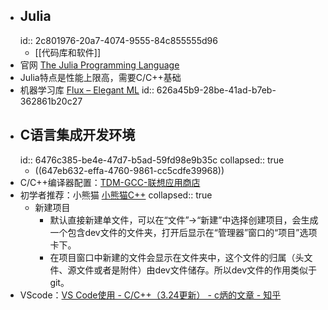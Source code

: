 - ## Julia
  id:: 2c801976-20a7-4074-9555-84c855555d96
	- [[代码库和软件]]
- 官网 [The Julia Programming Language](https://julialang.org/)
- Julia特点是性能上限高，需要C/C++基础
- 机器学习库 [Flux – Elegant ML](https://fluxml.ai/)
  id:: 626a45b9-28be-41ad-b7eb-362861b20c27
- ## C语言集成开发环境
  id:: 6476c385-be4e-47d7-b5ad-59fd98e9b35c
  collapsed:: true
	- ((647eb632-effa-4760-9861-cc5cdfe39968))
- C/C++编译器配置：[TDM-GCC-联想应用商店](https://lestore.lenovo.com/detail/L101412)
- 初学者推荐：小熊猫 [小熊猫C++](https://royqh1979.gitee.io/redpandacpp/)
  collapsed:: true
	- 新建项目
		- 默认直接新建单文件，可以在“文件”->“新建”中选择创建项目，会生成一个包含dev文件的文件夹，打开后显示在“管理器”窗口的“项目”选项卡下。
		- 在项目窗口中新建的文件会显示在文件夹中，这个文件的归属（头文件、源文件或者是附件）由dev文件储存。所以dev文件的作用类似于git。
- VScode：[VS Code使用 - C/C++（3.24更新） - c炳的文章 - 知乎](https://zhuanlan.zhihu.com/p/442865609)